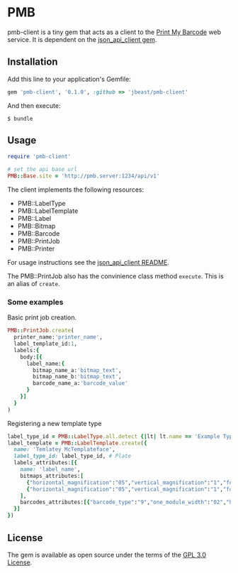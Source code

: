 # PMB

pmb-client is a tiny gem that acts as a client to the [Print My Barcode](https://github.com/sanger/print_my_barcode) web service. It is dependent on the [json_api_client gem](https://github.com/chingor13/json_api_client).

## Installation

Add this line to your application's Gemfile:

```ruby
gem 'pmb-client', '0.1.0', :github => 'jbeast/pmb-client'
```

And then execute:

    $ bundle

## Usage

```ruby
require 'pmb-client'

# set the api base url
PMB::Base.site = 'http://pmb.server:1234/api/v1'
```

The client implements the following resources:
  - PMB::LabelType
  - PMB::LabelTemplate
  - PMB::Label
  - PMB::Bitmap
  - PMB::Barcode
  - PMB::PrintJob
  - PMB::Printer

For usage instructions see the [json_api_client README](https://github.com/chingor13/json_api_client).

The PMB::PrintJob also has the convinience class method `execute`. This is an alias of `create`.

### Some examples

Basic print job creation.
```ruby
PMB::PrintJob.create(
  printer_name:'printer_name',
  label_template_id:1,
  labels:{
    body:[{
      label_name:{
        bitmap_name_a:'bitmap_text',
        bitmap_name_b:'bitmap_text',
        barcode_name_a:'barcode_value'
      }
    }]
  }
)
```

Registering a new template type
```ruby
label_type_id = PMB::LabelType.all.detect {|lt| lt.name == 'Example Type'}.id
label_template = PMB::LabelTemplate.create({
  name: 'Temlatey McTemplateface',
  label_type_id: label_type_id, # Plate
  labels_attributes:[{
    name: 'label_name',
    bitmaps_attributes:[
      {"horizontal_magnification":"05","vertical_magnification":"1","font":"G","space_adjustment":"00","rotational_angles":"00","x_origin":"0030","y_origin":"0035","field_name":"bitmap_name_a"},
      {"horizontal_magnification":"05","vertical_magnification":"1","font":"G","space_adjustment":"00","rotational_angles":"00","x_origin":"0030","y_origin":"0065","field_name":"bitmap_name_b"}
    ],
    barcodes_attributes:[{"barcode_type":"9","one_module_width":"02","height":"0070","x_origin":"0300","y_origin":"0000","field_name":"barcode_name_a"}]
  }]
})
```


## License

The gem is available as open source under the terms of the [GPL 3.0 License](https://opensource.org/licenses/GPL-3.0).

